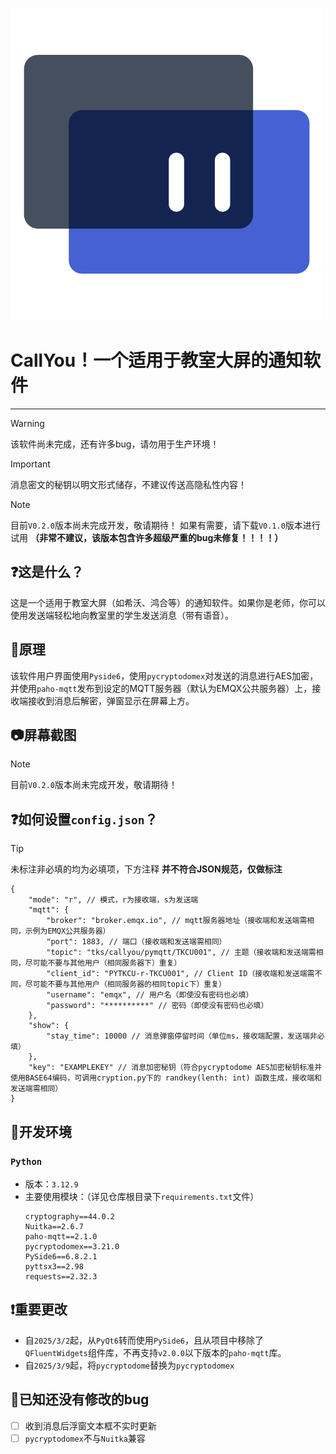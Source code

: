 ![CallYouIcon](./img/CallYouIcon.png)

# CallYou！一个适用于教室大屏的通知软件


---


> [!WARNING]
> 该软件尚未完成，还有许多bug，请勿用于生产环境！

> [!IMPORTANT]
> 消息密文的秘钥以明文形式储存，不建议传送高隐私性内容！

> [!NOTE]
> 目前`V0.2.0`版本尚未完成开发，敬请期待！
> 如果有需要，请下载`V0.1.0`版本进行试用 **（非常不建议，该版本包含许多超级严重的bug未修复！！！！）**


## ❓这是什么？

这是一个适用于教室大屏（如希沃、鸿合等）的通知软件。如果你是老师，你可以使用发送端轻松地向教室里的学生发送消息（带有语音）。


## 🧐原理

该软件用户界面使用`Pyside6`，使用`pycryptodomex`对发送的消息进行AES加密，并使用`paho-mqtt`发布到设定的MQTT服务器（默认为EMQX公共服务器）上，接收端接收到消息后解密，弹窗显示在屏幕上方。


## 📷屏幕截图
> [!NOTE]
> 目前`V0.2.0`版本尚未完成开发，敬请期待！


## ❓如何设置`config.json`？

> [!TIP]
> 未标注非必填的均为必填项，下方注释 **并不符合JSON规范，仅做标注**
```json5
{
    "mode": "r", // 模式，r为接收端，s为发送端
    "mqtt": {
        "broker": "broker.emqx.io", // mqtt服务器地址（接收端和发送端需相同，示例为EMQX公共服务器）
        "port": 1883, // 端口（接收端和发送端需相同）
        "topic": "tks/callyou/pymqtt/TKCU001", // 主题（接收端和发送端需相同，尽可能不要与其他用户（相同服务器下）重复）
        "client_id": "PYTKCU-r-TKCU001", // Client ID（接收端和发送端需不同，尽可能不要与其他用户（相同服务器的相同topic下）重复）
        "username": "emqx", // 用户名（即使没有密码也必填）
        "password": "**********" // 密码（即使没有密码也必填）
    },
    "show": {
        "stay_time": 10000 // 消息弹窗停留时间（单位ms，接收端配置，发送端非必填）
    },
    "key": "EXAMPLEKEY" // 消息加密秘钥（符合pycryptodome AES加密秘钥标准并使用BASE64编码，可调用cryption.py下的 randkey(lenth: int) 函数生成，接收端和发送端需相同）
}
```


## 🧰开发环境

### `Python`

- 版本：`3.12.9`
- 主要使用模块：（详见仓库根目录下`requirements.txt`文件）
    ```
    cryptography==44.0.2
    Nuitka==2.6.7
    paho-mqtt==2.1.0
    pycryptodomex==3.21.0
    PySide6==6.8.2.1
    pyttsx3==2.98
    requests==2.32.3
    ```


## ❗重要更改

- 自`2025/3/2`起，从`PyQt6`转而使用`PySide6`，且从项目中移除了`QFluentWidgets`组件库，不再支持`v2.0.0`以下版本的`paho-mqtt`库。
- 自`2025/3/9`起，将`pycryptodome`替换为`pycryptodomex`


## 🌚已知还没有修改的bug

- [ ] 收到消息后浮窗文本框不实时更新
- [ ] `pycryptodomex`不与`Nuitka`兼容
